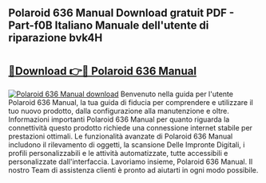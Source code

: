 ## Polaroid 636 Manual Download gratuit PDF - Part-f0B Italiano Manuale dell'utente di riparazione bvk4H

# <h2><a href="http://dfc4dx.blite.top/?on=Polaroid+636+Manual">🔗Download 👉🔴 Polaroid 636 Manual</a></h2>

[![Polaroid 636 Manual download](https://i.imgur.com/lujVjoI.png)](http://dfc4dx.blite.top/?on=Polaroid+636+Manual)
Benvenuto nella guida per l'utente Polaroid 636 Manual, la tua guida di fiducia per comprendere e utilizzare il tuo nuovo prodotto, dalla configurazione alla manutenzione e oltre. Informazioni importanti Polaroid 636 Manual per quanto riguarda la connettività questo prodotto richiede una connessione internet stabile per prestazioni ottimali. Le funzionalità avanzate di Polaroid 636 Manual includono il rilevamento di oggetti, la scansione Delle Impronte Digitali, i profili personalizzabili e le attività automatizzate, tutte accessibili e personalizzate dall'interfaccia. Lavoriamo insieme, Polaroid 636 Manual. Il nostro Team di assistenza clienti è pronto ad aiutarti in ogni modo possibile.
